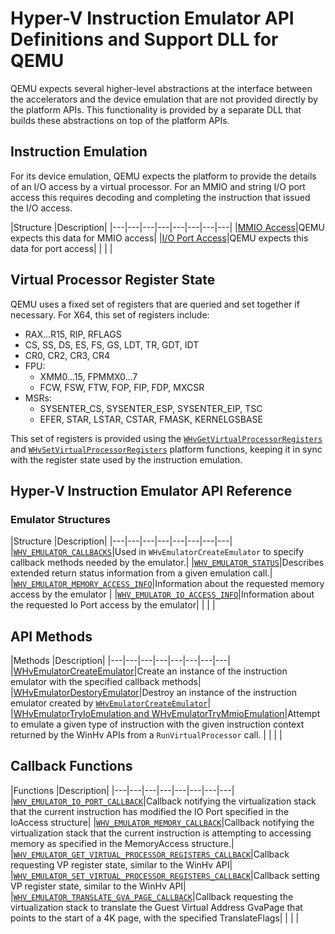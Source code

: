 # Hyper-V Instruction Emulator API Definitions and Support DLL for QEMU
QEMU expects several higher-level abstractions at the interface between the accelerators and the device emulation that are not provided directly by the platform APIs. This functionality is provided by a separate DLL that builds these abstractions on top of the platform APIs.
 
## Instruction Emulation
For its device emulation, QEMU expects the platform to provide the details of an I/O access by a virtual processor. For an MMIO and string I/O port access this requires decoding and completing the instruction that issued the I/O access. 

|Structure   |Description|
|---|---|---|---|---|---|---|---|
|[MMIO Access](hyper-v-third-party-funcs/MMIOAccessQEMU.md)|QEMU expects this data for MMIO access|
|[I/O Port Access](hyper-v-third-party-funcs/IOPortAccessQEMU.md)|QEMU expects this data for port access|
|   |   |
 
## Virtual Processor Register State
QEMU uses a fixed set of registers that are queried and set together if necessary. For X64, this set of registers include:
 
* RAX...R15, RIP, RFLAGS 
* CS, SS, DS, ES, FS, GS, LDT, TR, GDT, IDT 
* CR0, CR2, CR3, CR4 
* FPU: 
    * XMM0...15, FPMMX0...7 
    * FCW, FSW, FTW, FOP, FIP, FDP, MXCSR 
* MSRs: 
    * SYSENTER_CS, SYSENTER_ESP, SYSENTER_EIP, TSC 
    * EFER, STAR, LSTAR, CSTAR, FMASK, KERNELGSBASE 

This set of registers is provided using the [`WHvGetVirtualProcessorRegisters`](hyper-v-third-party-funcs/WHvGetVirtualProcessorRegisters.md) and [`WHvSetVirtualProcessorRegisters`](hyper-v-third-party-funcs/WHvSetVirtualProcessorRegisters.md) platform functions, keeping it in sync with the register state used by the instruction emulation.  

## Hyper-V Instruction Emulator API Reference

### Emulator Structures
|Structure   |Description|
|---|---|---|---|---|---|---|---|
|[`WHV_EMULATOR_CALLBACKS`](hyper-v-third-party-funcs/WhvEmulatorCallbacks.md)|Used in `WHvEmulatorCreateEmulator` to specify callback methods needed by the emulator.|
|[`WHV_EMULATOR_STATUS`](hyper-v-third-party-funcs/WhvEmulatorStatus.md)|Describes extended return status information from a given emulation call.|
|[`WHV_EMULATOR_MEMORY_ACCESS_INFO`](hyper-v-third-party-funcs/WhvEmulatorMemoryAccessInfo.md)|Information about the requested memory access by the emulator |
|[`WHV_EMULATOR_IO_ACCESS_INFO`](hyper-v-third-party-funcs/WhvEmulatorIOAccessInfo.md)|Information about the requested Io Port access by the emulator|
|   |   |


## API Methods
|Methods   |Description|
|---|---|---|---|---|---|---|---|
|[WHvEmulatorCreateEmulator](hyper-v-third-party-funcs/WHvEmulatorCreateEmulator.md)|Create an instance of the instruction emulator with the specified callback methods|
|[WHvEmulatorDestoryEmulator](hyper-v-third-party-funcs/WHvEmulatorDestoryEmulator.md)|Destroy an instance of the instruction emulator created by [`WHvEmulatorCreateEmulator`](hyper-v-third-party-funcs/WHvEmulatorCreateEmulator.md)|
|[WHvEmulatorTryIoEmulation and WHvEmulatorTryMmioEmulation](hyper-v-third-party-funcs/WHvEmulatorTryEmulation.md)|Attempt to emulate a given type of instruction with the given instruction context returned by the WinHv APIs from a `RunVirtualProcessor` call. |
|   |   |




## Callback Functions
|Functions   |Description|
|---|---|---|---|---|---|---|---|
|[`WHV_EMULATOR_IO_PORT_CALLBACK`](hyper-v-third-party-funcs/WHvEmulatorIOPortCallback.md)|Callback notifying the virtualization stack that the current instruction has modified the IO Port specified in the IoAccess structure|
|[`WHV_EMULATOR_MEMORY_CALLBACK`](hyper-v-third-party-funcs/WHvEmulatorMemoryCallback.md)|Callback notifying the virtualization stack that the current instruction is attempting to accessing memory as specified in the MemoryAccess structure.|
|[`WHV_EMULATOR_GET_VIRTUAL_PROCESSOR_REGISTERS_CALLBACK`](hyper-v-third-party-funcs/WHvEmulatorGetVirtualProcessorRegistersCallback.md)|Callback requesting VP register state, similar to the WinHv API|
|[`WHV_EMULATOR_SET_VIRTUAL_PROCESSOR_REGISTERS_CALLBACK`](hyper-v-third-party-funcs/WHvEmulatorSetVirtualProcessorRegistersCallback.md)|Callback setting VP register state, similar to the WinHv API|
|[`WHV_EMULATOR_TRANSLATE_GVA_PAGE_CALLBACK`](hyper-v-third-party-funcs/WHvEmulatorTranslateGVAPageCallback.md)|Callback requesting the virtualization stack to translate the Guest Virtual Address GvaPage that points to the start of a 4K page, with the specified TranslateFlags|
|   |   |


